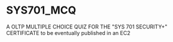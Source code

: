 # SYS701_MCQ
A OLTP MULTIPLE CHOICE QUIZ FOR THE "SYS 701 SECURITY+" CERTIFICATE to be eventually published in an EC2
